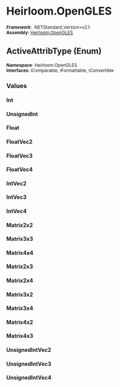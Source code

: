 # Heirloom.OpenGLES

<small>**Framework**: .NETStandard,Version=v2.1</small>  
<small>**Assembly**: [Heirloom.OpenGLES](../heirloom.opengles/heirloom.opengles.md)</small>  

## ActiveAttribType (Enum)
<small>**Namespace**: Heirloom.OpenGLES</sub></small>  
<small>**Interfaces**: IComparable, IFormattable, IConvertible</small>  

### Values

#### Int


#### UnsignedInt


#### Float


#### FloatVec2


#### FloatVec3


#### FloatVec4


#### IntVec2


#### IntVec3


#### IntVec4


#### Matrix2x2


#### Matrix3x3


#### Matrix4x4


#### Matrix2x3


#### Matrix2x4


#### Matrix3x2


#### Matrix3x4


#### Matrix4x2


#### Matrix4x3


#### UnsignedIntVec2


#### UnsignedIntVec3


#### UnsignedIntVec4


